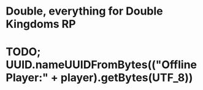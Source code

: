 # Double, everything for Double Kingdoms RP


# TODO; UUID.nameUUIDFromBytes(("OfflinePlayer:" + player).getBytes(UTF_8))